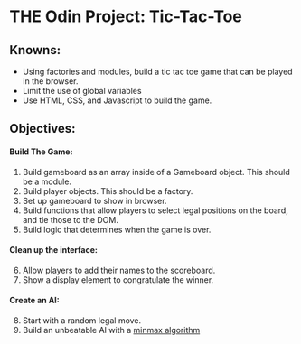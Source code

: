# THE Odin Project: Tic-Tac-Toe

## Knowns:
  * Using factories and modules, build a tic tac toe game that can be played in the browser.
  * Limit the use of global variables
  * Use HTML, CSS, and Javascript to build the game.

## Objectives:
#### Build The Game:
1. Build gameboard as an array inside of a Gameboard object. This should be a module.
2. Build player objects. This should be a factory.
3. Set up gameboard to show in browser.
4. Build functions that allow players to select legal positions on the board, and tie those to the DOM.
5. Build logic that determines when the game is over.
#### Clean up the interface:
6. Allow players to add their names to the scoreboard.
7. Show a display element to congratulate the winner.
#### Create an AI:
8. Start with a random legal move.
9. Build an unbeatable AI with a [minmax algorithm](https://en.wikipedia.org/wiki/Minimax)
